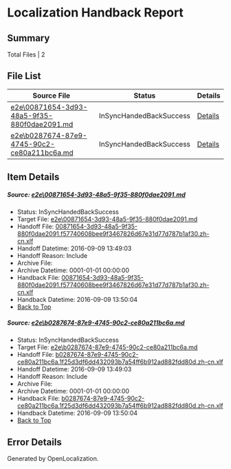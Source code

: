 # <a name='report-top'></a> Localization Handback Report

## Summary
 Total Files | 2

## File List
 Source File | Status | Details 
 ----------- | ------ | ------- 
 [e2e\00871654-3d93-48a5-9f35-880f0dae2091.md](https://github.com/OpenLocalizationTestOrg/ol-test0/blob/07d45bab84253c47b84bf848df1a4fa401c0b492/e2e/00871654-3d93-48a5-9f35-880f0dae2091.md) | InSyncHandedBackSuccess | [Details](#436d70cf7768acdb537f1146e6d244244717d7cb1)
 [e2e\b0287674-87e9-4745-90c2-ce80a211bc6a.md](https://github.com/OpenLocalizationTestOrg/ol-test0/blob/07d45bab84253c47b84bf848df1a4fa401c0b492/e2e/b0287674-87e9-4745-90c2-ce80a211bc6a.md) | InSyncHandedBackSuccess | [Details](#dcf157bfb694bd1f03c0db653b98b33e277e538110)

## Item Details
##### <a name='436d70cf7768acdb537f1146e6d244244717d7cb1'></a> Source: [e2e\00871654-3d93-48a5-9f35-880f0dae2091.md](https://github.com/OpenLocalizationTestOrg/ol-test0/blob/07d45bab84253c47b84bf848df1a4fa401c0b492/e2e/00871654-3d93-48a5-9f35-880f0dae2091.md)
* Status: InSyncHandedBackSuccess
* Target File: [e2e\00871654-3d93-48a5-9f35-880f0dae2091.md](https://github.com/OpenLocalizationTestOrg/ol-test0-zhcn/blob/8861b0150d5a0f9cc15e9b080842c23e32ece561/e2e/00871654-3d93-48a5-9f35-880f0dae2091.md)
* Handoff File: [00871654-3d93-48a5-9f35-880f0dae2091.f57740608bee9f3467826d67e31d77d787b1af30.zh-cn.xlf](https://github.com/OpenLocalizationTestOrg/ol-test0-handoff/blob/7ae0456f58cb596578ca0094fde062c1cdf0b3ab/ol-handoff/OpenLocalizationTestOrg/ol-test0-zhcn/yuwzho/00871654-3d93-48a5-9f35-880f0dae2091.f57740608bee9f3467826d67e31d77d787b1af30.zh-cn.xlf)
* Handoff Datetime: 2016-09-09 13:49:03
* Handoff Reason: Include
* Archive File: 
* Archive Datetime: 0001-01-01 00:00:00
* Handback File: [00871654-3d93-48a5-9f35-880f0dae2091.f57740608bee9f3467826d67e31d77d787b1af30.zh-cn.xlf](https://github.com/OpenLocalizationTestOrg/ol-test0-handback/blob/48bb8660ca7093e18620958f8b78c9f86d689cbe/ol-handback/OpenLocalizationTestOrg/ol-test0-zhcn/yuwzho/00871654-3d93-48a5-9f35-880f0dae2091.f57740608bee9f3467826d67e31d77d787b1af30.zh-cn.xlf)
* Handback Datetime: 2016-09-09 13:50:04
* [Back to Top](#report-top)

##### <a name='dcf157bfb694bd1f03c0db653b98b33e277e538110'></a> Source: [e2e\b0287674-87e9-4745-90c2-ce80a211bc6a.md](https://github.com/OpenLocalizationTestOrg/ol-test0/blob/07d45bab84253c47b84bf848df1a4fa401c0b492/e2e/b0287674-87e9-4745-90c2-ce80a211bc6a.md)
* Status: InSyncHandedBackSuccess
* Target File: [e2e\b0287674-87e9-4745-90c2-ce80a211bc6a.md](https://github.com/OpenLocalizationTestOrg/ol-test0-zhcn/blob/8861b0150d5a0f9cc15e9b080842c23e32ece561/e2e/b0287674-87e9-4745-90c2-ce80a211bc6a.md)
* Handoff File: [b0287674-87e9-4745-90c2-ce80a211bc6a.1f25d3df6dd432093b7a54ff6b912ad882fdd80d.zh-cn.xlf](https://github.com/OpenLocalizationTestOrg/ol-test0-handoff/blob/7ae0456f58cb596578ca0094fde062c1cdf0b3ab/ol-handoff/OpenLocalizationTestOrg/ol-test0-zhcn/yuwzho/b0287674-87e9-4745-90c2-ce80a211bc6a.1f25d3df6dd432093b7a54ff6b912ad882fdd80d.zh-cn.xlf)
* Handoff Datetime: 2016-09-09 13:49:03
* Handoff Reason: Include
* Archive File: 
* Archive Datetime: 0001-01-01 00:00:00
* Handback File: [b0287674-87e9-4745-90c2-ce80a211bc6a.1f25d3df6dd432093b7a54ff6b912ad882fdd80d.zh-cn.xlf](https://github.com/OpenLocalizationTestOrg/ol-test0-handback/blob/48bb8660ca7093e18620958f8b78c9f86d689cbe/ol-handback/OpenLocalizationTestOrg/ol-test0-zhcn/yuwzho/b0287674-87e9-4745-90c2-ce80a211bc6a.1f25d3df6dd432093b7a54ff6b912ad882fdd80d.zh-cn.xlf)
* Handback Datetime: 2016-09-09 13:50:04
* [Back to Top](#report-top)


## Error Details

Generated by OpenLocalization.
